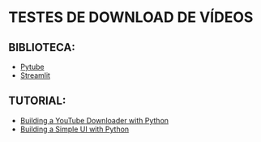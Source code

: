 # TESTES DE DOWNLOAD DE VÍDEOS

## BIBLIOTECA:
- [Pytube](https://python-pytube.readthedocs.io/en/latest/index.html)
- [Streamlit](https://www.streamlit.io/)

## TUTORIAL:
- [Building a YouTube Downloader with Python](https://codeout.tech/tutorial/python/youtube-downloader.html)
- [Building a Simple UI with Python](https://towardsdatascience.com/building-a-simple-ui-for-python-fd0e5f2a2d8b)

